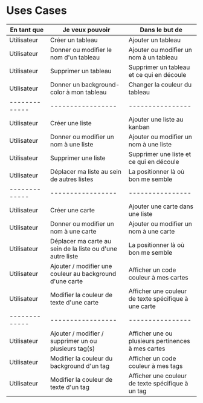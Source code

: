 # Uses Cases

| En tant que | Je veux pouvoir | Dans le but de |
|-------------|-----------------|----------------|
| Utilisateur | Créer un tableau | Ajouter un tableau |
| Utilisateur | Donner ou modifier le nom d'un tableau | Ajouter ou modifier un nom à un tableau |
| Utilisateur | Supprimer un tableau | Supprimer un tableau et ce qui en découle |
| Utilisateur | Donner un background-color à mon tableau | Changer la couleur du tableau |
|-------------|-----------------|----------------|
| Utilisateur | Créer une liste | Ajouter une liste au kanban |
| Utilisateur | Donner ou modifier un nom à une liste | Ajouter ou modifier un nom à une liste |
| Utilisateur | Supprimer une liste | Supprimer une liste et ce qui en découle |
| Utilisateur | Déplacer ma liste au sein de autres listes | La positionner là où bon me semble |
|-------------|-----------------|----------------|
| Utilisateur | Créer une carte | Ajouter une carte dans une liste |
| Utilisateur | Donner ou modifier un nom à une carte | Ajouter ou modifier un nom à une carte |
| Utilisateur | Déplacer ma carte au sein de la liste ou d'une autre liste | La positionner là où bon me semble |
| Utilisateur | Ajouter / modifier une couleur au background d'une carte | Afficher un code couleur à mes cartes |
| Utilisateur | Modifier la couleur de texte d'une carte | Afficher une couleur de texte spécifique à une carte |
|-------------|-----------------|----------------|
| Utilisateur | Ajouter / modifier / supprimer un ou plusieurs tag(s) | Afficher une ou plusieurs pertinences à mes cartes |
| Utilisateur | Modifier la couleur du background d'un tag | Afficher un code couleur à mes tags |
| Utilisateur | Modifier la couleur de texte d'un tag | Afficher une couleur de texte spécifique à un tag |

